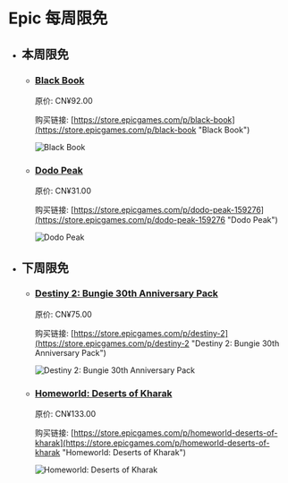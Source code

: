 # Epic 每周限免

- ## 本周限免


  - ### [Black Book](https://store.epicgames.com/p/black-book "Black Book")

    原价: CN¥92.00

    购买链接: [https://store.epicgames.com/p/black-book](https://store.epicgames.com/p/black-book "Black Book")

    ![Black Book](https://cdn1.epicgames.com/salesEvent/salesEvent/EGS_BlackBook_Morteshka_S1_2560x1440-97e2dbc3d0e628116fa510efe7f7783f)


  - ### [Dodo Peak](https://store.epicgames.com/p/dodo-peak-159276 "Dodo Peak")

    原价: CN¥31.00

    购买链接: [https://store.epicgames.com/p/dodo-peak-159276](https://store.epicgames.com/p/dodo-peak-159276 "Dodo Peak")

    ![Dodo Peak](https://cdn1.epicgames.com/spt-assets/f12a1b6884a4432dbd042e98a7eda29c/dodo-peak-19em1.jpg)


- ## 下周限免


  - ### [Destiny 2: Bungie 30th Anniversary Pack](https://store.epicgames.com/p/destiny-2 "Destiny 2: Bungie 30th Anniversary Pack")

    原价: CN¥75.00

    购买链接: [https://store.epicgames.com/p/destiny-2](https://store.epicgames.com/p/destiny-2 "Destiny 2: Bungie 30th Anniversary Pack")

    ![Destiny 2: Bungie 30th Anniversary Pack](https://cdn1.epicgames.com/offer/428115def4ca4deea9d69c99c5a5a99e/EGS_Destiny2Bungie30thAnniversaryPack_Bungie_AddOn_S1_2560x1440-40e931364bcfa578a0b3b9daed1774bf)


  - ### [Homeworld: Deserts of Kharak](https://store.epicgames.com/p/homeworld-deserts-of-kharak "Homeworld: Deserts of Kharak")

    原价: CN¥133.00

    购买链接: [https://store.epicgames.com/p/homeworld-deserts-of-kharak](https://store.epicgames.com/p/homeworld-deserts-of-kharak "Homeworld: Deserts of Kharak")

    ![Homeworld: Deserts of Kharak](https://cdn1.epicgames.com/offer/e209b2d1d5384f639335f64e3e6c4bb8/EGS_HomeworldDesertsofKharak_BlackbirdInteractive_S1_2560x1440-31319bacd65f25e6eb277bef9c8e8c53)

